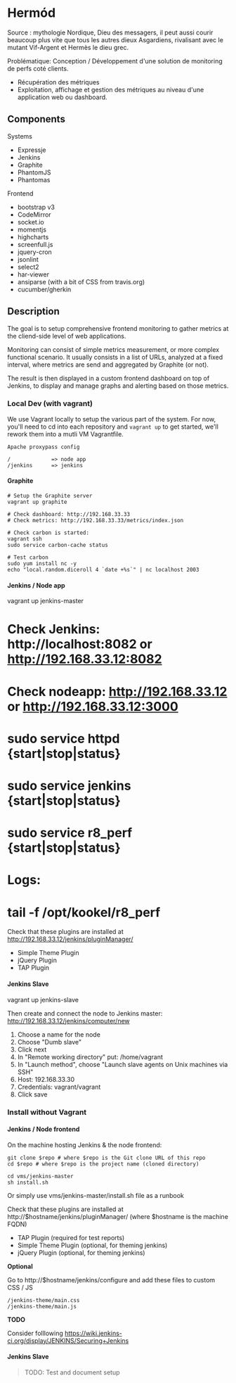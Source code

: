# Hermód

Source : mythologie Nordique, Dieu des messagers, il peut aussi courir beaucoup plus vite que tous les autres dieux Asgardiens, rivalisant avec le mutant Vif-Argent et Hermès le dieu grec. 

Problématique: Conception / Développement d'une solution de monitoring
de perfs coté clients.

- Récupération des métriques
- Exploitation, affichage et gestion des métriques au niveau d'une
  application web ou dashboard.

## Components

Systems

- Expressje 
- Jenkins
- Graphite
- PhantomJS
- Phantomas

Frontend

- bootstrap v3
- CodeMirror
- socket.io
- momentjs
- highcharts
- screenfull.js
- jquery-cron
- jsonlint
- select2
- har-viewer
- ansiparse (with a bit of CSS from travis.org)
- cucumber/gherkin

## Description

The goal is to setup comprehensive frontend monitoring to gather metrics at the cliend-side level of web applications.

Monitoring can consist of simple metrics measurement, or more complex functional scenario. It usually consists in a list of URLs, analyzed at a fixed interval, where metrics are send and aggregated by Graphite (or not).

The result is then displayed in a custom frontend dashboard on top of Jenkins, to display and manage graphs and alerting based on those metrics.


### Local Dev (with vagrant)

We use Vagrant locally to setup the various part of the system. For now,
you'll need to cd into each repository and `vagrant up` to get started, we'll
rework them into a mutli VM Vagrantfile.

```
Apache proxypass config

/             => node app
/jenkins      => jenkins
```

#### Graphite

    # Setup the Graphite server
    vagrant up graphite

    # Check dashboard: http://192.168.33.33
    # Check metrics: http://192.168.33.33/metrics/index.json

    # Check carbon is started:
    vagrant ssh
    sudo service carbon-cache status

    # Test carbon
    sudo yum install nc -y
    echo "local.random.diceroll 4 `date +%s`" | nc localhost 2003

#### Jenkins / Node app

  vagrant up jenkins-master

  # Check Jenkins: http://localhost:8082 or http://192.168.33.12:8082
  # Check nodeapp: http://192.168.33.12 or http://192.168.33.12:3000
  #
  # sudo service httpd {start|stop|status}
  # sudo service jenkins {start|stop|status}
  # sudo service r8_perf {start|stop|status}
  #
  # Logs:
  #
  # tail -f /opt/kookel/r8_perf

Check that these plugins are installed at http://192.168.33.12/jenkins/pluginManager/

- Simple Theme Plugin
- jQuery Plugin
- TAP Plugin

#### Jenkins Slave

  vagrant up jenkins-slave

Then create and connect the node to Jenkins master: http://192.168.33.12/jenkins/computer/new

1. Choose a name for the node
2. Choose "Dumb slave"
3. Click next
4. In "Remote working directory" put: /home/vagrant
5. In "Launch method", choose "Launch slave agents on Unix machines via SSH"
6. Host: 192.168.33.30
7. Credentials: vagrant/vagrant
8. Click save


### Install without Vagrant

#### Jenkins / Node frontend

On the machine hosting Jenkins & the node frontend:


    git clone $repo # where $repo is the Git clone URL of this repo
    cd $repo # where $repo is the project name (cloned directory)

    cd vms/jenkins-master
    sh install.sh

Or simply use vms/jenkins-master/install.sh file as a runbook

Check that these plugins are installed at http://$hostname/jenkins/pluginManager/ (where $hostname is the machine FQDN)

- TAP Plugin (required for test reports)
- Simple Theme Plugin (optional, for theming jenkins)
- jQuery Plugin (optional, for theming jenkins)

**Optional**

Go to http://$hostname/jenkins/configure and add these files to custom CSS / JS

    /jenkins-theme/main.css
    /jenkins-theme/main.js
 
 **TODO**

 Consider folllowing https://wiki.jenkins-ci.org/display/JENKINS/Securing+Jenkins

 #### Jenkins Slave

 > TODO: Test and document setup



